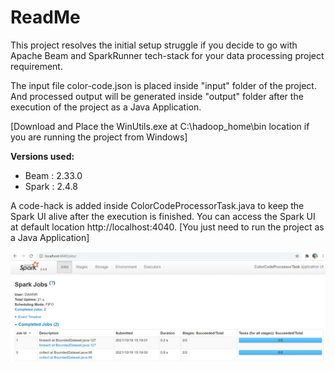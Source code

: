 # ReadMe
This project resolves the initial setup struggle if you decide to go with Apache Beam and SparkRunner tech-stack for your data processing project requirement.

The input file color-code.json is placed inside "input" folder of the project. And processed output will be generated inside "output" folder after the execution of the project as a Java Application.

[Download and Place the WinUtils.exe at C:\hadoop_home\bin location if you are running the project from Windows]

**Versions used:**
- Beam : 2.33.0
- Spark : 2.4.8

A code-hack is added inside ColorCodeProcessorTask.java to keep the Spark UI alive after the execution is finished. You can access the Spark UI at default location http://localhost:4040.
[You just need to run the project as a Java Application]

![Spark UI](https://github.com/ghrdawn/apachebeamdemo/blob/main/BeamDemo/img/sparkui.PNG?raw=true)
